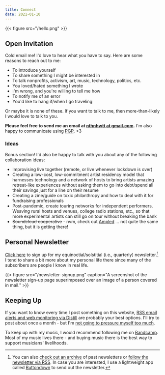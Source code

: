 ```yaml
---
title: Connect
date: 2021-01-10
---
```


{{< figure src="/hello.png" >}}

## Open Invitation
Cold email me! I'd love to hear what you have to say. Here are some reasons to reach out to me:

- To introduce yourself
- To share something I might be interested in
- To talk nonprofits, activism, art, music, technology, politics, etc.
- You loved/hated something I wrote
- I'm wrong, and you're willing to tell me how
- To notify me of an error
- You'd like to hang if/when I go traveling

Or maybe it is none of these. If you want to talk to me, then more-than-likely I would love to talk to you. 

**Please feel free to send me an email at [nthnhwtt at gmail.com](mailto:nthnhwtt@gmail.com).** I'm also happy to communicate using [PGP](https://natehn.com/public-key.asc). <3

### Ideas
Bonus section! I'd also be happy to talk with you about any of the following collaboration ideas:

- Improvising live together (remote, or live whenever lockdown is over)
- Creating a low-cost, low-commitment artist residency model that harnesses technology and a network of hosts to bring artists amazing retreat-like experiences without asking them to go into debt/spend all their savings just for a line on their resume
- Creating a zine/guide on toxic philanthropy and how to deal with it for fundraising professionals
- Post-pandemic, create touring networks for independent performers. Weaving rural hosts and venues, college radio stations, etc., so that more experimental artists can still go on tour without breaking the bank
- ~~Soundcloud cooperative~~ - nvm, check out [Ampled](https://www.ampled.com/) ... not quite the same thing, but it is getting there!

## Personal Newsletter

[Click here](https://buttondown.email/natehn) to sign up for my equinoctial/solstitial (i.e., quarterly) newsletter.[^1] I tend to share a bit more about my personal life there since many of the subscribers are people I know in real life.

{{< figure src="/newsletter-signup.png" caption="A screenshot of the newsletter sign-up page superimposed over an image of a person covered in mail." >}}

[^1]: You can also [check out an archive](https://buttondown.email/natehn/archive) of past newsletters or [follow the newsletter via RSS](https://buttondown.email/natehn/rss). In case you are interested, I use a lightweight app called [Buttondown](https://buttondown.email/) to send out the newsletter.

## Keeping Up
If you want to know every time I post something on this website, [RSS email alerts and web monitoring via Distill](https://natehn.com/feed) are probably your best options. I'll try to post about once a month - but I'm [not going to pressure myself too much](https://natehn.com/posts/this-website/#writing).

To keep up with my music, I would recommend following me on [Bandcamp](https://nthnh.bandcamp.com/). Most of my music lives there - and buying music there is the best way to support musicians' livelihoods.
